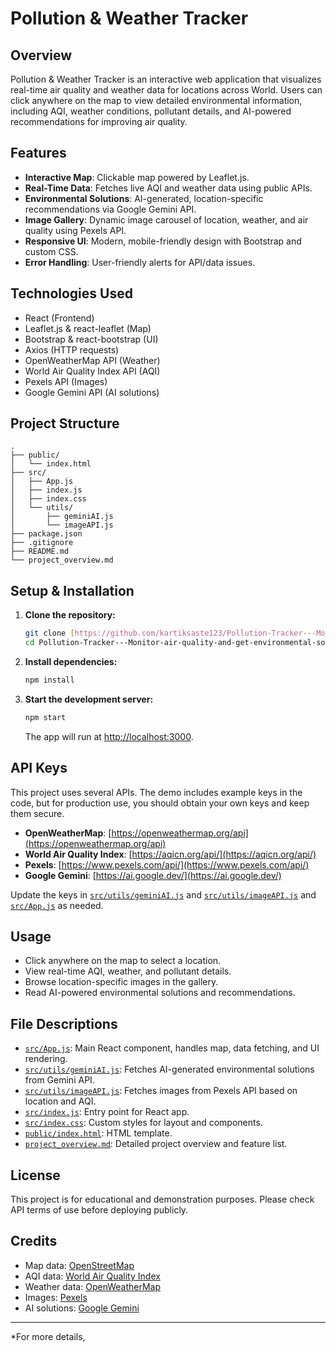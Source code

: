 # Pollution & Weather Tracker

## Overview

Pollution & Weather Tracker is an interactive web application that visualizes real-time air quality and weather data for locations across World. Users can click anywhere on the map to view detailed environmental information, including AQI, weather conditions, pollutant details, and AI-powered recommendations for improving air quality.

## Features

- **Interactive Map**: Clickable map powered by Leaflet.js.
- **Real-Time Data**: Fetches live AQI and weather data using public APIs.
- **Environmental Solutions**: AI-generated, location-specific recommendations via Google Gemini API.
- **Image Gallery**: Dynamic image carousel of location, weather, and air quality using Pexels API.
- **Responsive UI**: Modern, mobile-friendly design with Bootstrap and custom CSS.
- **Error Handling**: User-friendly alerts for API/data issues.

## Technologies Used

- React (Frontend)
- Leaflet.js & react-leaflet (Map)
- Bootstrap & react-bootstrap (UI)
- Axios (HTTP requests)
- OpenWeatherMap API (Weather)
- World Air Quality Index API (AQI)
- Pexels API (Images)
- Google Gemini API (AI solutions)

## Project Structure

```
.
├── public/
│   └── index.html
├── src/
│   ├── App.js
│   ├── index.js
│   ├── index.css
│   └── utils/
│       ├── geminiAI.js
│       └── imageAPI.js
├── package.json
├── .gitignore
├── README.md
└── project_overview.md
```

## Setup & Installation

1. **Clone the repository:**
   ```sh
   git clone [https://github.com/kartiksaste123/Pollution-Tracker---Monitor-air-quality-and-get-environmental-solutions](https://github.com/kartiksaste123/Pollution-Tracker---Monitor-air-quality-and-get-environmental-solutions)
   cd Pollution-Tracker---Monitor-air-quality-and-get-environmental-solutions
   ```

2. **Install dependencies:**
   ```sh
   npm install
   ```

3. **Start the development server:**
   ```sh
   npm start
   ```
   The app will run at [http://localhost:3000](http://localhost:3000).

## API Keys

This project uses several APIs. The demo includes example keys in the code, but for production use, you should obtain your own keys and keep them secure.

- **OpenWeatherMap**: [https://openweathermap.org/api](https://openweathermap.org/api)
- **World Air Quality Index**: [https://aqicn.org/api/](https://aqicn.org/api/)
- **Pexels**: [https://www.pexels.com/api/](https://www.pexels.com/api/)
- **Google Gemini**: [https://ai.google.dev/](https://ai.google.dev/)

Update the keys in [`src/utils/geminiAI.js`](src/utils/geminiAI.js) and [`src/utils/imageAPI.js`](src/utils/imageAPI.js) and [`src/App.js`](src/App.js) as needed.

## Usage

- Click anywhere on the map to select a location.
- View real-time AQI, weather, and pollutant details.
- Browse location-specific images in the gallery.
- Read AI-powered environmental solutions and recommendations.

## File Descriptions

- [`src/App.js`](src/App.js): Main React component, handles map, data fetching, and UI rendering.
- [`src/utils/geminiAI.js`](src/utils/geminiAI.js): Fetches AI-generated environmental solutions from Gemini API.
- [`src/utils/imageAPI.js`](src/utils/imageAPI.js): Fetches images from Pexels API based on location and AQI.
- [`src/index.js`](src/index.js): Entry point for React app.
- [`src/index.css`](src/index.css): Custom styles for layout and components.
- [`public/index.html`](public/index.html): HTML template.
- [`project_overview.md`](project_overview.md): Detailed project overview and feature list.

## License

This project is for educational and demonstration purposes. Please check API terms of use before deploying publicly.

## Credits

- Map data: [OpenStreetMap](https://www.openstreetmap.org/)
- AQI data: [World Air Quality Index](https://aqicn.org/)
- Weather data: [OpenWeatherMap](https://openweathermap.org/)
- Images: [Pexels](https://www.pexels.com/)
- AI solutions: [Google Gemini](https://ai.google.dev/)

---

*For more details,
